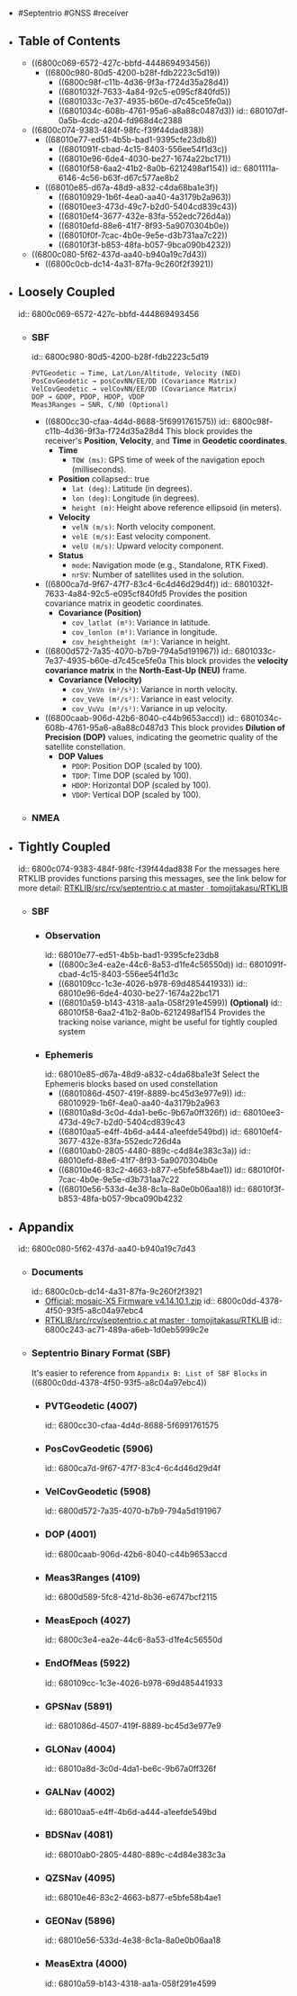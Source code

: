 - #Septentrio #GNSS #receiver
- ## Table of Contents
	- ((6800c069-6572-427c-bbfd-444869493456))
		- ((6800c980-80d5-4200-b28f-fdb2223c5d19))
			- ((6800c98f-c11b-4d36-9f3a-f724d35a28d4))
			- ((6801032f-7633-4a84-92c5-e095cf840fd5))
			- ((6801033c-7e37-4935-b60e-d7c45ce5fe0a))
			- ((6801034c-608b-4761-95a6-a8a88c0487d3))
			  id:: 680107df-0a5b-4cdc-a204-fd968d4c2388
	- ((6800c074-9383-484f-98fc-f39f44dad838))
		- ((68010e77-ed51-4b5b-bad1-9395cfe23db8))
			- ((6801091f-cbad-4c15-8403-556ee54f1d3c))
			- ((68010e96-6de4-4030-be27-1674a22bc171))
			- ((68010f58-6aa2-41b2-8a0b-6212498af154))
			  id:: 6801111a-6146-4c56-b63f-d67c577ae8b2
		- ((68010e85-d67a-48d9-a832-c4da68ba1e3f))
			- ((68010929-1b6f-4ea0-aa40-4a3179b2a963))
			- ((68010ee3-473d-49c7-b2d0-5404cd839c43))
			- ((68010ef4-3677-432e-83fa-552edc726d4a))
			- ((68010efd-88e6-41f7-8f93-5a9070304b0e))
			- ((68010f0f-7cac-4b0e-9e5e-d3b731aa7c22))
			- ((68010f3f-b853-48fa-b057-9bca090b4232))
	- ((6800c080-5f62-437d-aa40-b940a19c7d43))
		- ((6800c0cb-dc14-4a31-87fa-9c260f2f3921))
- ## Loosely Coupled
  id:: 6800c069-6572-427c-bbfd-444869493456
	- ### SBF
	  id:: 6800c980-80d5-4200-b28f-fdb2223c5d19
	  ```plaintext
	  PVTGeodetic → Time, Lat/Lon/Altitude, Velocity (NED)
	  PosCovGeodetic → posCovNN/EE/DD (Covariance Matrix)
	  VelCovGeodetic → velCovNN/EE/DD (Covariance Matrix)
	  DOP → GDOP, PDOP, HDOP, VDOP
	  Meas3Ranges → SNR, C/N0 (Optional)
	  ```
		- ((6800cc30-cfaa-4d4d-8688-5f6991761575))
		  id:: 6800c98f-c11b-4d36-9f3a-f724d35a28d4
		  This block provides the receiver's **Position**, **Velocity**, and **Time** in **Geodetic coordinates**.
			- **Time**
				- `TOW (ms)`: GPS time of week of the navigation epoch (milliseconds).
			- **Position**
			  collapsed:: true
				- `lat (deg)`: Latitude (in degrees).
				- `lon (deg)`: Longitude (in degrees).
				- `height (m)`: Height above reference ellipsoid (in meters).
			- **Velocity**
				- `velN (m/s)`: North velocity component.
				- `velE (m/s)`: East velocity component.
				- `velU (m/s)`: Upward velocity component.
			- **Status**
				- `mode`: Navigation mode (e.g., Standalone, RTK Fixed).
				- `nrSV`: Number of satellites used in the solution.
		- ((6800ca7d-9f67-47f7-83c4-6c4d46d29d4f))
		  id:: 6801032f-7633-4a84-92c5-e095cf840fd5
		  Provides the position covariance matrix in geodetic coordinates.
			- **Covariance (Position)**
				- `cov_latlat (m²)`: Variance in latitude.
				- `cov_lonlon (m²)`: Variance in longitude.
				- `cov_heightheight (m²)`: Variance in height.
		- ((6800d572-7a35-4070-b7b9-794a5d191967))
		  id:: 6801033c-7e37-4935-b60e-d7c45ce5fe0a
		  This block provides the **velocity covariance matrix** in the **North-East-Up (NEU)** frame.
			- **Covariance (Velocity)**
				- `cov_VnVn (m²/s²)`: Variance in north velocity.
				- `cov_VeVe (m²/s²)`: Variance in east velocity.
				- `cov_VuVu (m²/s²)`: Variance in up velocity.
		- ((6800caab-906d-42b6-8040-c44b9653accd))
		  id:: 6801034c-608b-4761-95a6-a8a88c0487d3
		  This block provides **Dilution of Precision (DOP)** values, indicating the geometric quality of the satellite constellation.
			- **DOP Values**
				- `PDOP`: Position DOP (scaled by 100).
				- `TDOP`: Time DOP (scaled by 100).
				- `HDOP`: Horizontal DOP (scaled by 100).
				- `VDOP`: Vertical DOP (scaled by 100).
	- ### NMEA
- ## Tightly Coupled
  id:: 6800c074-9383-484f-98fc-f39f44dad838
  For the messages here RTKLIB provides functions parsing this messages, see the link below for more detail: [RTKLIB/src/rcv/septentrio.c at master · tomojitakasu/RTKLIB](https://github.com/tomojitakasu/RTKLIB/blob/master/src/rcv/septentrio.c)
	- ### SBF
		- ### Observation
		  id:: 68010e77-ed51-4b5b-bad1-9395cfe23db8
			- ((6800c3e4-ea2e-44c6-8a53-d1fe4c56550d))
			  id:: 6801091f-cbad-4c15-8403-556ee54f1d3c
			- ((680109cc-1c3e-4026-b978-69d485441933))
			  id:: 68010e96-6de4-4030-be27-1674a22bc171
			- ((68010a59-b143-4318-aa1a-058f291e4599)) **(Optional)**
			  id:: 68010f58-6aa2-41b2-8a0b-6212498af154
			  Provides the tracking noise variance, might be useful for tightly coupled system
		- ### Ephemeris
		  id:: 68010e85-d67a-48d9-a832-c4da68ba1e3f
		  Select the Ephemeris blocks based on used constellation
			- ((6801086d-4507-419f-8889-bc45d3e977e9))
			  id:: 68010929-1b6f-4ea0-aa40-4a3179b2a963
			- ((68010a8d-3c0d-4da1-be6c-9b67a0ff326f))
			  id:: 68010ee3-473d-49c7-b2d0-5404cd839c43
			- ((68010aa5-e4ff-4b6d-a444-a1eefde549bd))
			  id:: 68010ef4-3677-432e-83fa-552edc726d4a
			- ((68010ab0-2805-4480-889c-c4d84e383c3a))
			  id:: 68010efd-88e6-41f7-8f93-5a9070304b0e
			- ((68010e46-83c2-4663-b877-e5bfe58b4ae1))
			  id:: 68010f0f-7cac-4b0e-9e5e-d3b731aa7c22
			- ((68010e56-533d-4e38-8c1a-8a0e0b06aa18))
			  id:: 68010f3f-b853-48fa-b057-9bca090b4232
- ## Appandix
  id:: 6800c080-5f62-437d-aa40-b940a19c7d43
	- ### Documents
	  id:: 6800c0cb-dc14-4a31-87fa-9c260f2f3921
		- [Official: mosaic-X5 Firmware v4.14.10.1.zip](https://www.septentrio.com/resources/mosaic-X5/mosaic-X5_fwp_4.14.10.1.zip)
		  id:: 6800c0dd-4378-4f50-93f5-a8c04a97ebc4
		- [RTKLIB/src/rcv/septentrio.c at master · tomojitakasu/RTKLIB](https://github.com/tomojitakasu/RTKLIB/blob/master/src/rcv/septentrio.c)
		  id:: 6800c243-ac71-489a-a6eb-1d0eb5999c2e
	- ### Septentrio Binary Format (SBF)
	  It's easier to reference from `Appandix B: List of SBF Blocks` in ((6800c0dd-4378-4f50-93f5-a8c04a97ebc4))
		- ### PVTGeodetic (4007)
		  id:: 6800cc30-cfaa-4d4d-8688-5f6991761575
		- ### PosCovGeodetic (5906)
		  id:: 6800ca7d-9f67-47f7-83c4-6c4d46d29d4f
		- ### VelCovGeodetic (5908)
		  id:: 6800d572-7a35-4070-b7b9-794a5d191967
		- ### DOP (4001)
		  id:: 6800caab-906d-42b6-8040-c44b9653accd
		- ### Meas3Ranges (4109)
		  id:: 6800d589-5fc8-421d-8b36-e6747bcf2115
		- ### MeasEpoch (4027)
		  id:: 6800c3e4-ea2e-44c6-8a53-d1fe4c56550d
		- ### EndOfMeas (5922)
		  id:: 680109cc-1c3e-4026-b978-69d485441933
		- ### GPSNav (5891)
		  id:: 6801086d-4507-419f-8889-bc45d3e977e9
		- ### GLONav (4004)
		  id:: 68010a8d-3c0d-4da1-be6c-9b67a0ff326f
		- ### GALNav (4002)
		  id:: 68010aa5-e4ff-4b6d-a444-a1eefde549bd
		- ### BDSNav (4081)
		  id:: 68010ab0-2805-4480-889c-c4d84e383c3a
		- ### QZSNav (4095)
		  id:: 68010e46-83c2-4663-b877-e5bfe58b4ae1
		- ### GEONav (5896)
		  id:: 68010e56-533d-4e38-8c1a-8a0e0b06aa18
		- ### MeasExtra (4000)
		  id:: 68010a59-b143-4318-aa1a-058f291e4599